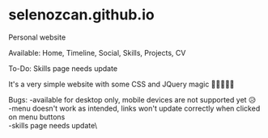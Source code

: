 # selenozcan.github.io
Personal website

Available: Home, Timeline, Social, Skills, Projects, CV
  
To-Do: Skills page needs update

It's a very simple website with some CSS and JQuery magic 🎇🎇🎇🎇🎇 

Bugs:
-available for desktop only, mobile devices are not supported yet 😥\
-menu doesn't work as intended, links won't update correctly when clicked on menu buttons\
-skills page needs update\
